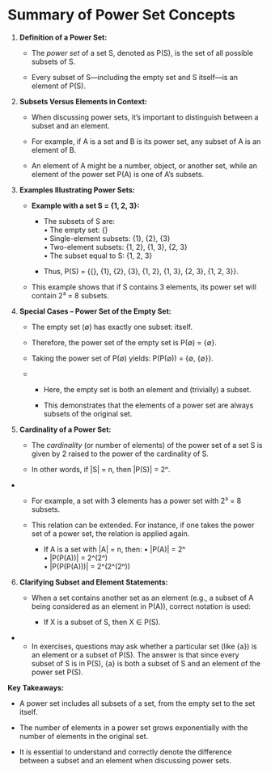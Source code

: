 # **Summary of Power Set Concepts**

1. **Definition of a Power Set:**
   
   - The *power set* of a set S, denoted as P(S), is the set of all possible subsets of S.
  
   - Every subset of S—including the empty set and S itself—is an element of P(S).

2. **Subsets Versus Elements in Context:**
   
   - When discussing power sets, it’s important to distinguish between a subset and an element.
  
   - For example, if A is a set and B is its power set, any subset of A is an element of B.

   - An element of A might be a number, object, or another set, while an element of the power set P(A) is one of A’s subsets.

3. **Examples Illustrating Power Sets:**
   
   - **Example with a set S = {1, 2, 3}:**
  
     - The subsets of S are:  
       • The empty set: {}  
       • Single-element subsets: {1}, {2}, {3}  
       • Two-element subsets: {1, 2}, {1, 3}, {2, 3}  
       • The subset equal to S: {1, 2, 3}

     - Thus, P(S) = {{}, {1}, {2}, {3}, {1, 2}, {1, 3}, {2, 3}, {1, 2, 3}}.
  
   - This example shows that if S contains 3 elements, its power set will contain 2³ = 8 subsets.

4. **Special Cases – Power Set of the Empty Set:**

   - The empty set (∅) has exactly one subset: itself.
  
   - Therefore, the power set of the empty set is P(∅) = {∅}.
  
   - Taking the power set of P(∅) yields: P(P(∅)) = {∅, {∅}}.
   - 
     - Here, the empty set is both an element and (trivially) a subset.

     - This demonstrates that the elements of a power set are always subsets of the original set.

5. **Cardinality of a Power Set:**

   - The *cardinality* (or number of elements) of the power set of a set S is given by 2 raised to the power of the cardinality of S.
  
   - In other words, if |S| = n, then |P(S)| = 2ⁿ.
- 
   - For example, a set with 3 elements has a power set with 2³ = 8 subsets.
  
   - This relation can be extended. For instance, if one takes the power set of a power set, the relation is applied again. 
   
     - If A is a set with |A| = n, then:
       • |P(A)| = 2ⁿ  
       • |P(P(A))| = 2^(2ⁿ)  
       • |P(P(P(A)))| = 2^(2^(2ⁿ))

6. **Clarifying Subset and Element Statements:**

   - When a set contains another set as an element (e.g., a subset of A being considered as an element in P(A)), correct notation is used:
  
     - If X is a subset of S, then X ∈ P(S).
- 
     - In exercises, questions may ask whether a particular set (like {a}) is an element or a subset of P(S). The answer is that since every subset of S is in P(S), {a} is both a subset of S and an element of the power set P(S).


**Key Takeaways:**

- A power set includes all subsets of a set, from the empty set to the set itself.
  
- The number of elements in a power set grows exponentially with the number of elements in the original set.
  
- It is essential to understand and correctly denote the difference between a subset and an element when discussing power sets.
